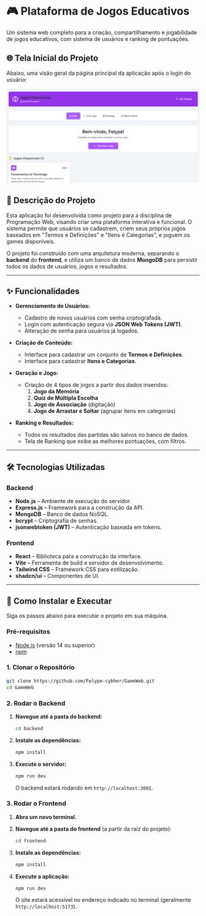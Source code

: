# 🎮 Plataforma de Jogos Educativos

Um sistema web completo para a criação, compartilhamento e jogabilidade de jogos educativos, com sistema de usuários e ranking de pontuações.

## 🌐 Tela Inicial do Projeto

Abaixo, uma visão geral da página principal da aplicação após o login do usuário:

![Tela Inicial do Projeto de Jogos](telainicial.png)

## 📝 Descrição do Projeto

Esta aplicação foi desenvolvida como projeto para a disciplina de Programação Web, visando criar uma plataforma interativa e funcional. O sistema permite que usuários se cadastrem, criem seus próprios jogos baseados em "Termos e Definições" e "Itens e Categorias", e joguem os games disponíveis.

O projeto foi construído com uma arquitetura moderna, separando o **backend** do **frontend**, e utiliza um banco de dados **MongoDB** para persistir todos os dados de usuários, jogos e resultados.

---

## ✨ Funcionalidades

* **Gerenciamento de Usuários:**
  * Cadastro de novos usuários com senha criptografada.
  * Login com autenticação segura via **JSON Web Tokens (JWT)**.
  * Alteração de senha para usuários já logados.

* **Criação de Conteúdo:**
  * Interface para cadastrar um conjunto de **Termos e Definições**.
  * Interface para cadastrar **Itens e Categorias**.

* **Geração e Jogo:**
  * Criação de 4 tipos de jogos a partir dos dados inseridos:
    1.  **Jogo da Memória**
    2.  **Quiz de Múltipla Escolha**
    3.  **Jogo de Associação** (digitação)
    4.  **Jogo de Arrastar e Soltar** (agrupar itens em categorias)

* **Ranking e Resultados:**
  * Todos os resultados das partidas são salvos no banco de dados.
  * Tela de Ranking que exibe as melhores pontuações, com filtros.

---

## 🛠️ Tecnologias Utilizadas

### Backend

* **Node.js** – Ambiente de execução do servidor.
* **Express.js** – Framework para a construção da API.
* **MongoDB** – Banco de dados NoSQL.
* **bcrypt** – Criptografia de senhas.
* **jsonwebtoken (JWT)** – Autenticação baseada em tokens.

### Frontend

* **React** – Biblioteca para a construção da interface.
* **Vite** – Ferramenta de build e servidor de desenvolvimento.
* **Tailwind CSS** – Framework CSS para estilização.
* **shadcn/ui** – Componentes de UI.

---

## 🚀 Como Instalar e Executar

Siga os passos abaixo para executar o projeto em sua máquina.

### Pré-requisitos

* [Node.js](https://nodejs.org/) (versão 14 ou superior)
* [npm](https://www.npmjs.com/)

### 1. Clonar o Repositório

```bash
git clone https://github.com/Felype-cybher/GameWeb.git
cd GameWeb
```

### 2. Rodar o Backend

1.  **Navegue até a pasta do backend:**
    ```bash
    cd backend
    ```

2.  **Instale as dependências:**
    ```bash
    npm install
    ```

3.  **Execute o servidor:**
    ```bash
    npm run dev
    ```
    O backend estará rodando em `http://localhost:3001`.

### 3. Rodar o Frontend

1.  **Abra um novo terminal.**
2.  **Navegue até a pasta do frontend** (a partir da raiz do projeto):
    ```bash
    cd frontend
    ```

3.  **Instale as dependências:**
    ```bash
    npm install
    ```

4.  **Execute a aplicação:**
    ```bash
    npm run dev
    ```
    O site estará acessível no endereço indicado no terminal (geralmente `http://localhost:5173`).
